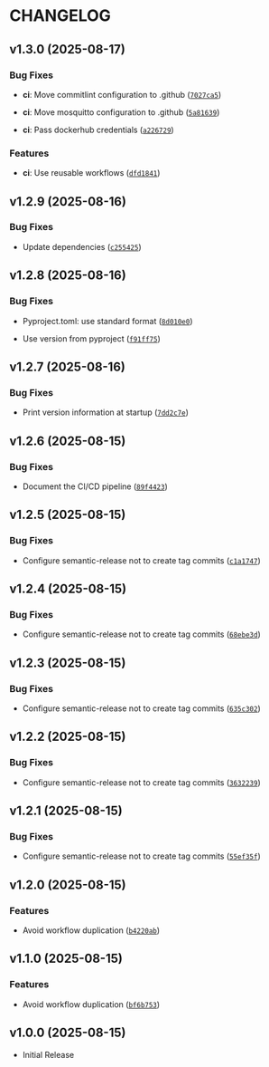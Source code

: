 # CHANGELOG

<!-- version list -->

## v1.3.0 (2025-08-17)

### Bug Fixes

- **ci**: Move commitlint configuration to .github
  ([`7027ca5`](https://github.com/muxu-io/mqtt-logger/commit/7027ca5d3a1871666c6b556d4a5ac0d1b9f0b5d2))

- **ci**: Move mosquitto configuration to .github
  ([`5a81639`](https://github.com/muxu-io/mqtt-logger/commit/5a816395e7c4d0488b01b36dad481292a24bf28b))

- **ci**: Pass dockerhub credentials
  ([`a226729`](https://github.com/muxu-io/mqtt-logger/commit/a226729c3a5a38279b0e743c81f075c29e37601e))

### Features

- **ci**: Use reusable workflows
  ([`dfd1841`](https://github.com/muxu-io/mqtt-logger/commit/dfd1841d16bf0fb15af872a5e835da6c8978c815))


## v1.2.9 (2025-08-16)

### Bug Fixes

- Update dependencies
  ([`c255425`](https://github.com/muxu-io/mqtt-logger/commit/c2554259e05d017a3619b351eec6b7857e7cc643))


## v1.2.8 (2025-08-16)

### Bug Fixes

- Pyproject.toml: use standard format
  ([`8d010e0`](https://github.com/muxu-io/mqtt-logger/commit/8d010e0ac4b2e30c5906ce430b36bef1fdf9d3a7))

- Use version from pyproject
  ([`f91ff75`](https://github.com/muxu-io/mqtt-logger/commit/f91ff7566d2c72af08913a428f9fb8b0258aa8fd))


## v1.2.7 (2025-08-16)

### Bug Fixes

- Print version information at startup
  ([`7dd2c7e`](https://github.com/muxu-io/mqtt-logger/commit/7dd2c7ef48719548bcf375b1bc20018aa405666b))


## v1.2.6 (2025-08-15)

### Bug Fixes

- Document the CI/CD pipeline
  ([`89f4423`](https://github.com/muxu-io/mqtt-logger/commit/89f4423196e772efa0b5fcfdffb0c8963054ac77))


## v1.2.5 (2025-08-15)

### Bug Fixes

- Configure semantic-release not to create tag commits
  ([`c1a1747`](https://github.com/muxu-io/mqtt-logger/commit/c1a174730cae335890948006c603df704e6f98da))


## v1.2.4 (2025-08-15)

### Bug Fixes

- Configure semantic-release not to create tag commits
  ([`68ebe3d`](https://github.com/muxu-io/mqtt-logger/commit/68ebe3d67286fbd28023e076784e99380895c177))


## v1.2.3 (2025-08-15)

### Bug Fixes

- Configure semantic-release not to create tag commits
  ([`635c302`](https://github.com/muxu-io/mqtt-logger/commit/635c302fa7375896b1b3035d35be8628dfe151db))


## v1.2.2 (2025-08-15)

### Bug Fixes

- Configure semantic-release not to create tag commits
  ([`3632239`](https://github.com/muxu-io/mqtt-logger/commit/3632239381e29db702d5cb8d6e620abf63b9837f))


## v1.2.1 (2025-08-15)

### Bug Fixes

- Configure semantic-release not to create tag commits
  ([`55ef35f`](https://github.com/muxu-io/mqtt-logger/commit/55ef35fce130506ad5157f7b7bf1f0222cb55210))


## v1.2.0 (2025-08-15)

### Features

- Avoid workflow duplication
  ([`b4220ab`](https://github.com/muxu-io/mqtt-logger/commit/b4220abf6b7a4dcb83bc0726aa7f0f19c9efd0ab))


## v1.1.0 (2025-08-15)

### Features

- Avoid workflow duplication
  ([`bf6b753`](https://github.com/muxu-io/mqtt-logger/commit/bf6b753a909b51bfa344d758a2c9afe4db66b4c1))


## v1.0.0 (2025-08-15)

- Initial Release
